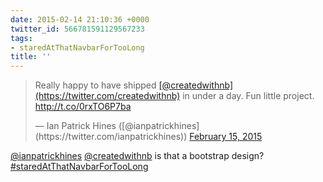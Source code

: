 ```yaml
---
date: 2015-02-14 21:10:36 +0000
twitter_id: 566781591129567233
tags:
- staredAtThatNavbarForTooLong
title: ''
---
```


<blockquote class="twitter-tweet"><p lang="en" dir="ltr">Really happy to have shipped <a href="https://twitter.com/createdwithnb?ref_src=twsrc%5Etfw">[@createdwithnb](https://twitter.com/createdwithnb)</a> in under a day. Fun little project. <a href="http://t.co/0rxTO6P7ba">http://t.co/0rxTO6P7ba</a></p>&mdash; Ian Patrick Hines ([@ianpatrickhines](https://twitter.com/ianpatrickhines)) <a href="https://twitter.com/ianpatrickhines/status/566776385315041280?ref_src=twsrc%5Etfw">February 15, 2015</a></blockquote>
<script async src="https://platform.twitter.com/widgets.js" charset="utf-8"></script>

[@ianpatrickhines](https://twitter.com/ianpatrickhines) [@createdwithnb](https://twitter.com/createdwithnb) is that a bootstrap design? [#staredAtThatNavbarForTooLong](https://twitter.com/hashtag/staredAtThatNavbarForTooLong)
